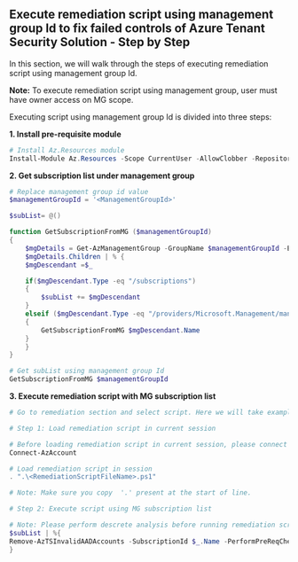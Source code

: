 ## Execute remediation script using management group Id to fix failed controls of Azure Tenant Security Solution - Step by Step
In this section, we will walk through the steps of executing remediation script using management group Id.

**Note:** To execute remediation script using management group, user must have owner access on MG scope.

Executing script using management group Id is divided into three steps:

**1. Install pre-requisite module**

``` Powershell
# Install Az.Resources module
Install-Module Az.Resources -Scope CurrentUser -AllowClobber -Repository PSGallery
```

**2. Get subscription list under management group**
``` Powershell
# Replace management group id value
$managementGroupId = '<ManagementGroupId>'

$subList= @()

function GetSubscriptionFromMG ($managementGroupId)
{
    $mgDetails = Get-AzManagementGroup -GroupName $managementGroupId -Expand -Recurse
    $mgDetails.Children | % {
    $mgDescendant =$_

    if($mgDescendant.Type -eq "/subscriptions")
    {
        $subList += $mgDescendant
    }
    elseif ($mgDescendant.Type -eq "/providers/Microsoft.Management/managementGroups")
    {
        GetSubscriptionFromMG $mgDescendant.Name
    }
    }
}

# Get subList using management group Id
GetSubscriptionFromMG $managementGroupId
```

**3. Execute remediation script with MG subscription list**

``` Powershell
# Go to remediation section and select script. Here we will take example of deprecated account.

# Step 1: Load remediation script in current session

# Before loading remediation script in current session, please connect to AzAccount
Connect-AzAccount

# Load remediation script in session
. ".\<RemediationScriptFileName>.ps1"

# Note: Make sure you copy  '.' present at the start of line.

# Step 2: Execute script using MG subscription list

# Note: Please perform descrete analysis before running remediation script using management groups.
$subList | %{
Remove-AzTSInvalidAADAccounts -SubscriptionId $_.Name -PerformPreReqCheck: $true
}

```
